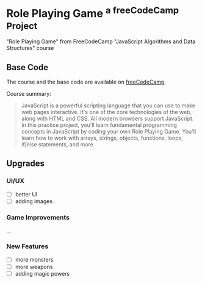 # Role Playing Game <sup>a freeCodeCamp Project</sup>

"Role Playing Game" from FreeCodeCamp "JavaScript Algorithms and Data Structures" course

## Base Code

The course and the base code are available on [freeCodeCamp](https://www.freecodecamp.org/learn/javascript-algorithms-and-data-structures-v8/#learn-basic-javascript-by-building-a-role-playing-game).

Course summary:
> JavaScript is a powerful scripting language that you can use to make web pages interactive. It's one of the core technologies of the web, along with HTML and CSS. All modern browsers support JavaScript.
> In this practice project, you'll learn fundamental programming concepts in JavaScript by coding your own Role Playing Game. You'll learn how to work with arrays, strings, objects, functions, loops, if/else statements, and more.

## Upgrades

### UI/UX

- [ ] better UI
- [ ] adding images

### Game Improvements

...

### New Features

- [ ] more monsters
- [ ] more weapons
- [ ] adding magic powers
